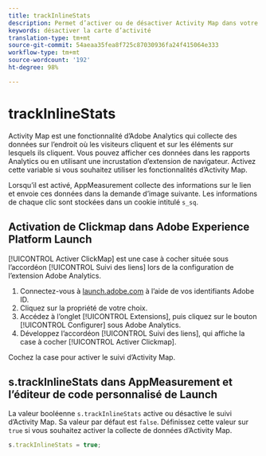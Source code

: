 ```yaml
---
title: trackInlineStats
description: Permet d’activer ou de désactiver Activity Map dans votre mise en œuvre.
keywords: désactiver la carte d’activité
translation-type: tm+mt
source-git-commit: 54aeaa35fea8f725c87030936fa24f415064e333
workflow-type: tm+mt
source-wordcount: '192'
ht-degree: 98%

---
```



# trackInlineStats

Activity Map est une fonctionnalité d’Adobe Analytics qui collecte des données sur l’endroit où les visiteurs cliquent et sur les éléments sur lesquels ils cliquent. Vous pouvez afficher ces données dans les rapports Analytics ou en utilisant une incrustation d’extension de navigateur. Activez cette variable si vous souhaitez utiliser les fonctionnalités d’Activity Map.

Lorsqu’il est activé, AppMeasurement collecte des informations sur le lien et envoie ces données dans la demande d’image suivante. Les informations de chaque clic sont stockées dans un cookie intitulé `s_sq`.

## Activation de Clickmap dans Adobe Experience Platform Launch

[!UICONTROL Activer ClickMap] est une case à cocher située sous l’accordéon [!UICONTROL Suivi des liens] lors de la configuration de l’extension Adobe Analytics.

1. Connectez-vous à [launch.adobe.com](https://launch.adobe.com) à l’aide de vos identifiants Adobe ID.
2. Cliquez sur la propriété de votre choix.
3. Accédez à l’onglet [!UICONTROL Extensions], puis cliquez sur le bouton [!UICONTROL Configurer] sous Adobe Analytics.
4. Développez l’accordéon [!UICONTROL Suivi des liens], qui affiche la case à cocher [!UICONTROL Activer Clickmap].

Cochez la case pour activer le suivi d’Activity Map.

## s.trackInlineStats dans AppMeasurement et l’éditeur de code personnalisé de Launch

La valeur booléenne `s.trackInlineStats` active ou désactive le suivi d’Activity Map. Sa valeur par défaut est `false`. Définissez cette valeur sur `true` si vous souhaitez activer la collecte de données d’Activity Map.

```js
s.trackInlineStats = true;
```
